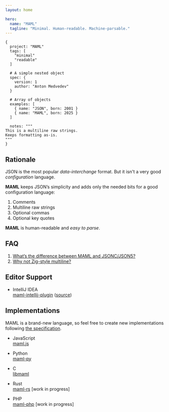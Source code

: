 ```yaml
---
layout: home

hero:
  name: "MAML"
  tagline: "Minimal. Human-readable. Machine-parsable."
---
```


```maml
{
  project: "MAML"
  tags: [
    "minimal"
    "readable"
  ]

  # A simple nested object
  spec: {
    version: 1
    author: "Anton Medvedev"
  }

  # Array of objects
  examples: [
    { name: "JSON", born: 2001 }
    { name: "MAML", born: 2025 }    
  ]

  notes: """
This is a multiline raw strings.
Keeps formatting as-is.
"""
}
```

## Rationale

JSON is the most popular _data-interchange_ format. But it isn't a very good _configuration_ language.

**MAML** keeps JSON’s simplicity and adds only the needed bits for a good configuration language:

1. Comments
2. Multiline raw strings
3. Optional commas
4. Optional key quotes

**MAML** is human-readable and _easy to parse_.

## FAQ

1. [What’s the difference between MAML and JSONC/JSON5?](https://github.com/maml-dev/maml/issues/1)
2. [Why not Zig-style multiline?](https://github.com/maml-dev/maml/issues/3)

## Editor Support

* IntelliJ IDEA <br/>
  [maml-intellij-plugin](https://plugins.jetbrains.com/plugin/28634-maml) ([source](https://github.com/DavidSeptimus/maml-intellij-plugin)) <Badge type="tip" text="MAML v0.1" />

## Implementations

MAML is a brand-new language, so feel free to create new implementations following [the specification](/spec/v0.1).

* JavaScript <br/>
  [maml.js](https://github.com/maml-dev/maml.js) <Badge type="tip" text="MAML v0.1" />

* Python <br/>
  [maml-py](https://pypi.org/project/maml-py/) <Badge type="tip" text="MAML v0.1" />

* C <br/>
  [libmaml](https://github.com/lhearachel/libmaml) <Badge type="tip" text="MAML v0.1" />

* Rust <br/>
  [maml-rs](https://github.com/maml-dev/maml-rs) [work in progress]

* PHP <br/>
  [maml-php](https://github.com/maml-dev/maml-php) [work in progress]

